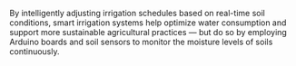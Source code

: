 By intelligently adjusting irrigation schedules based on real-time soil conditions, smart irrigation systems help optimize water consumption and support more sustainable agricultural practices — but do so by employing Arduino boards and soil sensors to monitor the moisture levels of soils continuously.
